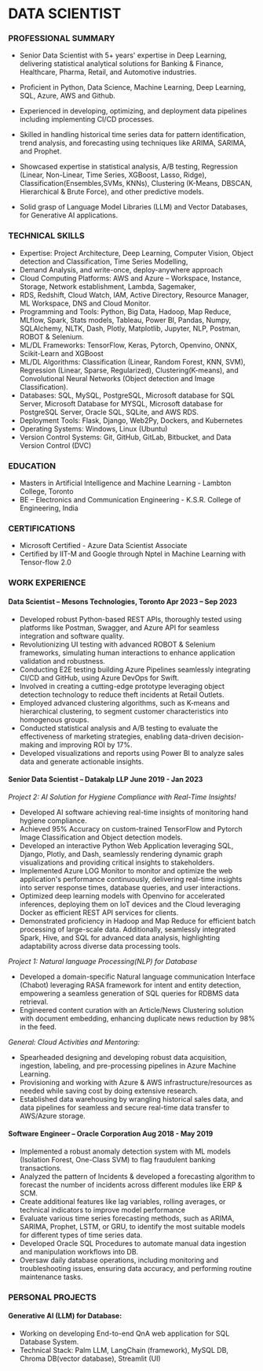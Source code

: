 

# DATA SCIENTIST 

### PROFESSIONAL SUMMARY

- Senior Data Scientist with 5+ years' expertise in Deep Learning, delivering statistical analytical solutions for Banking & Finance, Healthcare, Pharma, Retail, and Automotive industries.

- Proficient in Python, Data Science, Machine Learning, Deep Learning, SQL, Azure, AWS and Github. 

- Experienced in developing, optimizing, and deployment data pipelines including implementing CI/CD processes.

- Skilled in handling historical time series data for pattern identification, trend analysis, and forecasting using techniques like ARIMA, SARIMA, and Prophet.

- Showcased expertise in statistical analysis, A/B testing, Regression (Linear, Non-Linear, Time Series, XGBoost, Lasso, Ridge), Classification(Ensembles,SVMs, KNNs), Clustering (K-Means, DBSCAN, Hierarchical & Brute Force), and other predictive models.

- Solid grasp of Language Model Libraries (LLM) and Vector Databases, for Generative AI applications.

### TECHNICAL SKILLS

- Expertise: Project Architecture, Deep Learning, Computer Vision, Object detection and Classification, Time Series Modelling,
- Demand Analysis, and write-once, deploy-anywhere approach
- Cloud Computing Platforms: AWS and Azure – Workspace, Instance, Storage, Network establishment, Lambda, Sagemaker,
- RDS, Redshift, Cloud Watch, IAM, Active Directory, Resource Manager, ML Workspace, DNS and Cloud Monitor.
- Programming and Tools: Python, Big Data, Hadoop, Map Reduce, MLflow, Spark, Stats models, Tableau, Power BI, Pandas,
  Numpy, SQLAlchemy, NLTK, Dash, Plotly, Matplotlib, Jupyter, NLP, Postman, ROBOT & Selenium.
- ML/DL Frameworks: TensorFlow, Keras, Pytorch, Openvino, ONNX, Scikit-Learn and XGBoost
- ML/DL Algorithms: Classification (Linear, Random Forest, KNN, SVM), Regression (Linear, Sparse, Regularized), Clustering(K-means),
  and Convolutional Neural Networks (Object detection and Image Classification).
- Databases: SQL, MySQL, PostgreSQL, Microsoft database for SQL Server, Microsoft Database for MYSQL, Microsoft database for
  PostgreSQL Server, Oracle SQL, SQLite, and AWS RDS.
- Deployment Tools: Flask, Django, Web2Py, Dockers, and Kubernetes
- Operating Systems: Windows, Linux (Ubuntu)
- Version Control Systems: Git, GitHub, GitLab, Bitbucket, and Data Version Control (DVC)

### EDUCATION
- Masters in Artificial Intelligence and Machine Learning - Lambton College, Toronto
- BE – Electronics and Communication Engineering - K.S.R. College of Engineering, India

### CERTIFICATIONS
- Microsoft Certified - Azure Data Scientist Associate
- Certified by IIT-M and Google through Nptel in Machine Learning with Tensor-flow 2.0

### WORK EXPERIENCE

#### Data Scientist – Mesons Technologies, Toronto Apr 2023 – Sep 2023

- Developed robust Python-based REST APIs, thoroughly tested using platforms like Postman, Swagger, and Azure API
for seamless integration and software quality.
- Revolutionizing UI testing with advanced ROBOT & Selenium frameworks, simulating human interactions to enhance
application validation and robustness.
- Conducting E2E testing building Azure Pipelines seamlessly integrating CI/CD and GitHub, using Azure DevOps for
Swift.
- Involved in creating a cutting-edge prototype leveraging object detection technology to reduce theft incidents at Retail
Outlets.
- Employed advanced clustering algorithms, such as K-means and hierarchical clustering, to segment customer
characteristics into homogenous groups.
- Conducted statistical analysis and A/B testing to evaluate the effectiveness of marketing strategies, enabling data-driven
decision-making and improving ROI by 17%.
- Developed visualizations and reports using Power BI to analyze sales data and generate actionable insights.

#### Senior Data Scientist – Datakalp LLP June 2019 - Jan 2023

*Project 2: AI Solution for Hygiene Compliance with Real-Time Insights!*
- Developed AI software achieving real-time insights of monitoring hand hygiene compliance.
- Achieved 95% Accuracy on custom-trained TensorFlow and Pytorch Image Classification and Object detection models.
- Developed an interactive Python Web Application leveraging SQL, Django, Plotly, and Dash, seamlessly rendering
dynamic graph visualizations and providing critical insights to stakeholders.
- Implemented Azure LOG Monitor to monitor and optimize the web application's performance continuously, delivering
real-time insights into server response times, database queries, and user interactions.
- Optimized deep learning models with Openvino for accelerated inferences, deploying them on IoT devices and the Cloud
leveraging Docker as efficient REST API services for clients.
- Demonstrated proficiency in Hadoop and Map Reduce for efficient batch processing of large-scale data. Additionally,
seamlessly integrated Spark, Hive, and SQL for advanced data analysis, highlighting adaptability across diverse data
processing tools.

*Project 1: Natural language Processing(NLP) for Database*
- Developed a domain-specific Natural language communication Interface (Chabot) leveraging RASA framework for
intent and entity detection, empowering a seamless generation of SQL queries for RDBMS data retrieval.
- Engineered content curation with an Article/News Clustering solution with document embedding, enhancing duplicate
news reduction by 98% in the feed.

*General: Cloud Activities and Mentoring:*
- Spearheaded designing and developing robust data acquisition, ingestion, labeling, and pre-processing pipelines in Azure
Machine Learning.
- Provisioning and working with Azure & AWS infrastructure/resources as needed while saving cost by doing extensive
research.
- Established data warehousing by wrangling historical sales data, and data pipelines for seamless and secure real-time
data transfer to AWS/Azure storage.

#### Software Engineer – Oracle Corporation Aug 2018 - May 2019

- Implemented a robust anomaly detection system with ML models (Isolation Forest, One-Class SVM) to flag
fraudulent banking transactions.
- Analyzed the pattern of Incidents & developed a forecasting algorithm to forecast the number of incidents across
different modules like ERP & SCM.
- Create additional features like lag variables, rolling averages, or technical indicators to improve model performance
- Evaluate various time series forecasting methods, such as ARIMA, SARIMA, Prophet, LSTM, or GRU, to identify the
most suitable models for different types of time series data.
- Developed Oracle SQL Procedures to automate manual data ingestion and manipulation workflows into DB.
- Oversaw daily database operations, including monitoring and troubleshooting issues, ensuring data accuracy, and
performing routine maintenance tasks.

### PERSONAL PROJECTS

#### Generative AI (LLM) for Database:
- Working on developing End-to-end QnA web application for SQL Database System.
- Technical Stack: Palm LLM, LangChain (framework), MySQL DB, Chroma DB(vector database), Streamlit (UI)


